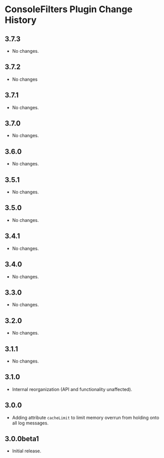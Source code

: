 ConsoleFilters Plugin Change History
====================================

3.7.3
-----

* No changes.

3.7.2
-----

* No changes

3.7.1
-----

* No changes.

3.7.0
-----

* No changes.

3.6.0
-----

* No changes.

3.5.1
-----

  * No changes.

3.5.0
-----

  * No changes.

3.4.1
-----

  * No changes.

3.4.0
-----

  * No changes.

3.3.0
-----
    
  * No changes.

3.2.0
-----

  * No changes.

3.1.1
-----

  * No changes.

3.1.0
-----

  * Internal reorganization (API and functionality unaffected).

3.0.0
-----

  * Adding attribute `cacheLimit` to limit memory overrun from holding onto all
    log messages.

3.0.0beta1
-----------
    
  * Initial release.
